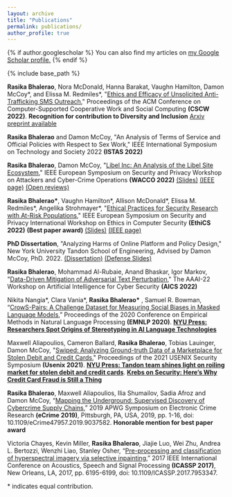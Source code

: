 ```yaml
---
layout: archive
title: "Publications"
permalink: publications/
author_profile: true
---
```


{% if author.googlescholar %}
  You can also find my articles on <u><a href="{{author.googlescholar}}">my Google Scholar profile</a>.</u>
{% endif %}

{% include base_path %}

**Rasika Bhalerao**, Nora McDonald, Hanna Barakat, Vaughn Hamilton, Damon McCoy\*, and Elissa M. Redmiles\*,
"[Ethics and Efficacy of Unsolicited Anti-Trafficking SMS Outreach](https://dl.acm.org/doi/abs/10.1145/3555083)," Proceedings of the ACM Conference on
Computer-Supported Cooperative Work and Social Computing **(CSCW 2022)**. **Recognition for contribution to Diversity and Inclusion** [Arxiv preprint available]((https://arxiv.org/abs/2202.09527))

**Rasika Bhalerao** and Damon McCoy,
"An Analysis of Terms of Service and Official Policies with Respect to Sex Work," IEEE International Symposium on Technology and Society 2022 **(ISTAS 2022)**

**Rasika Bhalerao**, Damon McCoy, "[Libel Inc: An Analysis of the Libel Site Ecosystem](https://drive.google.com/file/d/1aYwyTyfUsRlp3vVyB-RAkb-fzexexIk5/view?usp=sharing)," IEEE European Symposium on Security and Privacy Workshop on Attackers and Cyber-Crime Operations **(WACCO 2022)** [(Slides)](https://docs.google.com/presentation/d/1n5Fcw9ISfgFlQDkyCCx4ljL7QIPYLIIC7G7CX6FpZuE/edit?usp=drivesdk) [(IEEE page)](https://www.computer.org/csdl/proceedings-article/euros&pw/2022/956000a129/1EygzEFr8L6) [(Open reviews)](https://github.com/wacco-workshop/WACCO/blob/main/WACCO-2022/%5B6352%5D%20Libel%20Inc_%20An%20Analysis%20of%20the%20Libel%20Site%20Ecosystem_.pdf)

<b>Rasika Bhalerao\*</b>, Vaughn Hamilton\*, Allison McDonald\*, Elissa M. Redmiles\*, Angelika Strohmayer\*, "[Ethical Practices for Security Research with At-Risk Populations](https://elissaredmiles.com/research/ethics_2022.pdf)," IEEE European Symposium on Security and Privacy International Workshop on Ethics in Computer Security **(EthiCS 2022)** **(Best paper award)** [(Slides)](https://docs.google.com/presentation/d/10hddEUQEcMnr824fuoNDQtMKbf-rf0Bll2PJpayDH7o/edit?usp=drivesdk) [(IEEE page)](https://www.computer.org/csdl/proceedings-article/euros&pw/2022/956000a546/1EygClQT9D2)

**PhD Dissertation**, "Analyzing Harms of Online Platform and Policy Design," New York University Tandon School of Engineering, Advised by Damon McCoy, PhD. 2022. [(Dissertation)](https://www.proquest.com/docview/2670010306/2F77700E19FF4509PQ/2) [(Defense Slides)](https://drive.google.com/file/d/1_l8-v1fDbGzs7p_nfRS-3rH4gwv1EGs2/view?usp=sharing)

**Rasika Bhalerao**, Mohammad Al-Rubaie, Anand Bhaskar, Igor Markov, "[Data-Driven Mitigation of
Adversarial Text Perturbation](https://arxiv.org/abs/2202.09483)," The AAAI-22 Workshop on Artificial Intelligence for Cyber Security **(AICS
2022)**

Nikita Nangia\*, Clara Vania\*, <b>Rasika Bhalerao\*</b>
, Samuel R. Bowman, “[CrowS-Pairs: A Challenge Dataset for Measuring Social Biases in Masked Language Models](https://www.aclweb.org/anthology/2020.emnlp-main.154),” Proceedings of the 2020 Conference on Empirical Methods in Natural Language Processing **(EMNLP 2020)**. **[NYU Press: Researchers Spot Origins of Stereotyping in AI Language Technologies](https://www.nyu.edu/about/news-publications/news/2020/october/researchers-spot-origins-of-stereotyping-in-ai-language-technolo.html)**

Maxwell Aliapoulios, Cameron Ballard, **Rasika Bhalerao**, Tobias Lauinger, Damon McCoy, "[Swiped: Analyzing Ground-truth Data of a Marketplace for Stolen Debit and Credit Cards](https://www.usenix.org/conference/usenixsecurity21/presentation/aliapoulios)," Proceedings of the 2021 USENIX Security Symposium **(Usenix 2021)**. **[NYU Press: Tandon team shines light on roiling market for stolen debit and credit cards](https://engineering.nyu.edu/news/tandon-team-shines-light-roiling-market-stolen-debit-and-credit-cards)**. **[Krebs on Security: Here’s Why Credit Card Fraud is Still a Thing](https://krebsonsecurity.com/2020/07/heres-why-credit-card-fraud-is-still-a-thing/)**

**Rasika Bhalerao**, Maxwell Aliapoulios, Ilia Shumailov, Sadia Afroz and Damon McCoy, “[Mapping the Underground: Supervised Discovery of Cybercrime Supply Chains](http://damonmccoy.com/papers/ecrime2019.pdf),” 2019 APWG Symposium on Electronic Crime Research **(eCrime 2019)**, Pittsburgh, PA, USA, 2019, pp. 1-16, doi: 10.1109/eCrime47957.2019.9037582. **Honorable mention for best paper award**

Victoria Chayes, Kevin Miller, **Rasika Bhalerao**, Jiajie Luo, Wei Zhu, Andrea L. Bertozzi, Wenzhi Liao, Stanley Osher, “[Pre-processing and classification of hyperspectral imagery via selective inpainting](https://www.math.ucla.edu/~bertozzi/papers/ICASSP2017-final.pdf),” 2017 IEEE International Conference on Acoustics, Speech and Signal Processing **(ICASSP 2017)**, New Orleans, LA, 2017, pp. 6195-6199, doi: 10.1109/ICASSP.2017.7953347.

\* indicates equal contribution.
